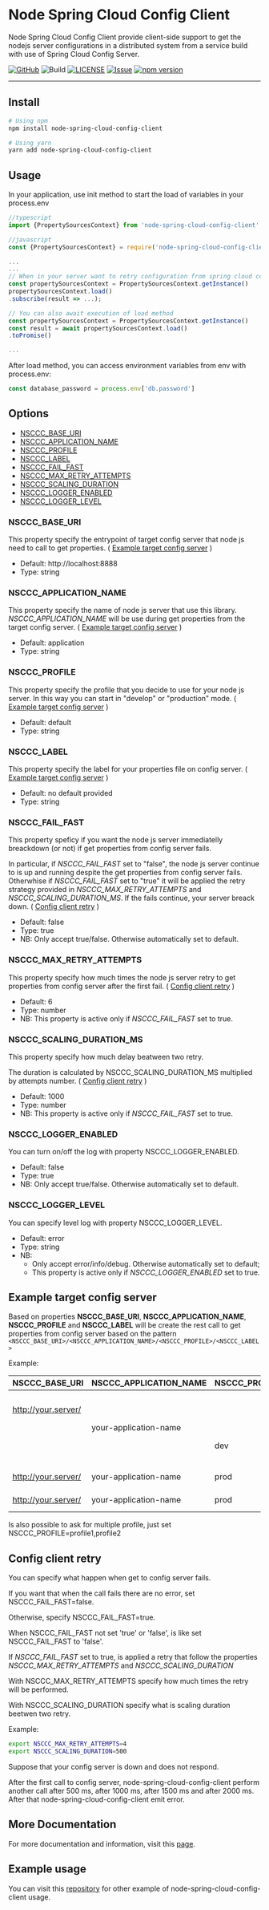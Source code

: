 # Node Spring Cloud Config Client

Node Spring Cloud Config Client provide client-side support to get the nodejs server configurations in a distributed system from a service build with use of Spring Cloud Config Server.


[![GitHub](https://img.shields.io/badge/GitHub-0.1.0-blue)](https://github.com/Effeppi/node-spring-cloud-config-client/tree/0.1.0)
![Build](https://github.com/Effeppi/node-spring-cloud-config-client/workflows/Build/badge.svg?branch=release/0.1.0)
[![LICENSE](https://img.shields.io/github/license/Effeppi/node-spring-cloud-config-client?label=License)](LICENSE)
[![Issue](https://img.shields.io/github/issues/Effeppi/node-spring-cloud-config-client?label=Issues)](https://github.com/Effeppi/node-spring-cloud-config-client/issues)
[![npm version](https://img.shields.io/badge/npm-0.1.0-red)](https://www.npmjs.com/package/node-spring-cloud-config-client/v/0.1.0)

---
## Install

```bash
# Using npm
npm install node-spring-cloud-config-client

# Using yarn
yarn add node-spring-cloud-config-client
```

## Usage


In your application, use init method to start the load of variables in your process.env

```javascript
//typescript
import {PropertySourcesContext} from 'node-spring-cloud-config-client'

//javascript
const {PropertySourcesContext} = require('node-spring-cloud-config-client')

...
...
// When in your server want to retry configuration from spring cloud config server
const propertySourcesContext = PropertySourcesContext.getInstance()
propertySourcesContext.load()
.subscribe(result => ...);

// You can also await execution of load method
const propertySourcesContext = PropertySourcesContext.getInstance()
const result = await propertySourcesContext.load()
.toPromise()

...

```


After load method, you can access environment variables from env with process.env:

```javascript
const database_password = process.env['db.password']
```


## Options
* [NSCCC_BASE_URI](#NSCCC_BASE_URI)
* [NSCCC_APPLICATION_NAME](#NSCCC_APPLICATION_NAME)
* [NSCCC_PROFILE](#NSCCC_PROFILE)
* [NSCCC_LABEL](#NSCCC_LABEL)
* [NSCCC_FAIL_FAST](#NSCCC_FAIL_FAST)
* [NSCCC_MAX_RETRY_ATTEMPTS](#NSCCC_MAX_RETRY_ATTEMPTS_MS)
* [NSCCC_SCALING_DURATION](#NSCCC_SCALING_DURATION)
* [NSCCC_LOGGER_ENABLED](#NSCCC_LOGGER_ENABLED)
* [NSCCC_LOGGER_LEVEL](#NSCCC_LOGGER_LEVEL)

### NSCCC_BASE_URI
This property specify the entrypoint of target config server that node js need to call to get properties. ( [Example target config server](#Example%20target%20config%20server) )
* Default: http://localhost:8888
* Type: string


### NSCCC_APPLICATION_NAME
This property specify the name of node js server that use this library. *NSCCC_APPLICATION_NAME* will be use during get properties from the target config server. ( [Example target config server](#Example%20target%20config%20server) )
* Default: application
* Type: string


### NSCCC_PROFILE
This property specify the profile that you decide to use for your node js server. In this way you can start in "develop" or "production" mode. ( [Example target config server](#Example%20target%20config%20server) )
* Default: default
* Type: string



### NSCCC_LABEL
This property specify the label for your properties file on config server. ( [Example target config server](#Example%20target%20config%20server) )
* Default: no default provided
* Type: string


### NSCCC_FAIL_FAST
This property speficy if you want the node js server immediatelly breackdown (or not) if get properties from config server fails.

In particular, if *NSCCC_FAIL_FAST* set to "false", the node js server continue to is up and running despite the get properties from config server fails. Otherwhise if *NSCCC_FAIL_FAST* set to "true" it will be applied the retry strategy provided in *NSCCC_MAX_RETRY_ATTEMPTS* and *NSCCC_SCALING_DURATION_MS*. If the fails continue, your server breack down. ( [Config client retry](#Config%20client%20retry) )
* Default: false
* Type: true
* NB: Only accept true/false. Otherwise automatically set to default.


### NSCCC_MAX_RETRY_ATTEMPTS
This property specify how much times the node js server retry to get properties from config server after the first fail. ( [Config client retry](#Config%20client%20retry) )
* Default: 6
* Type: number
* NB: This property is active only if *NSCCC_FAIL_FAST* set to true.


### NSCCC_SCALING_DURATION_MS
This property specify how much delay beatween two retry.

The duration is calculated by NSCCC_SCALING_DURATION_MS multiplied by attempts number. ( [Config client retry](#Config%20client%20retry) )
* Default: 1000
* Type: number
* NB: This property is active only if *NSCCC_FAIL_FAST* set to true.


### NSCCC_LOGGER_ENABLED
You can turn on/off the log with property NSCCC_LOGGER_ENABLED. 
* Default: false
* Type: true
* NB: Only accept true/false. Otherwise automatically set to default.

### NSCCC_LOGGER_LEVEL
You can specify level log with property NSCCC_LOGGER_LEVEL.
* Default: error
* Type: string
* NB: 
    * Only accept error/info/debug. Otherwise automatically set to default;
    * This property is active only if *NSCCC_LOGGER_ENABLED* set to true.




## Example target config server

Based on properties **NSCCC_BASE_URI**, **NSCCC_APPLICATION_NAME**, **NSCCC_PROFILE** and **NSCCC_LABEL** will be create the rest call to get properties from config server based on the pattern `<NSCCC_BASE_URI>/<NSCCC_APPLICATION_NAME>/<NSCCC_PROFILE>/<NSCCC_LABEL>`

Example:

| NSCCC_BASE_URI      | NSCCC_APPLICATION_NAME | NSCCC_PROFILE | NSCCC_LABEL | Rest call                                           | 
| ---------           | ---------              | ---------     | ---------   | ---------                                           | 
|                     |                        |               |             | http://localhost:8888/application/default           | 
| http://your.server/ |                        |               |             | http://your.server/application/default              | 
|                     | your-application-name  |               |             | http://localhost:8888/your-application-name/default | 
|                     |                        | dev           |             | http://localhost:8888/application/dev               | 
|                     |                        |               | label       | http://localhost:8888/application/default/label     | 
| http://your.server/ | your-application-name  | prod          |             | http://your.server/your-application-name/prod       | 
| http://your.server/ | your-application-name  | prod          | label       | http://your.server/your-application-name/prod/label | 
  
Is also possible to ask for multiple profile, just set NSCCC_PROFILE=profile1,profile2

## Config client retry
  

You can specify what happen when get to config server fails.

If you want that when the call fails there are no error, set NSCCC_FAIL_FAST=false.

Otherwise, specify NSCCC_FAIL_FAST=true.

When NSCCC_FAIL_FAST not set 'true' or 'false', is like set NSCCC_FAIL_FAST to 'false'.

If *NSCCC_FAIL_FAST* set to true, is applied a retry that follow the properties *NSCCC_MAX_RETRY_ATTEMPTS* and *NSCCC_SCALING_DURATION*

With NSCCC_MAX_RETRY_ATTEMPTS specify how much times the retry will be performed.

With NSCCC_SCALING_DURATION specify what is scaling duration beetwen two retry.

Example:

``` bash
export NSCCC_MAX_RETRY_ATTEMPTS=4
export NSCCC_SCALING_DURATION=500
```

Suppose that your config server is down and does not respond.

After the first call to config server, node-spring-cloud-config-client perform another call after 500 ms, after 1000 ms, after 1500 ms and after 2000 ms. After that node-spring-cloud-config-client emit error.



## More Documentation
For more documentation and information, visit this [page](https://github.com/Effeppi/node-spring-cloud-config-client/wiki).

## Example usage
You can visit this [repository](https://github.com/Effeppi/node-spring-cloud-config-client-example) for other example of node-spring-cloud-config-client usage.